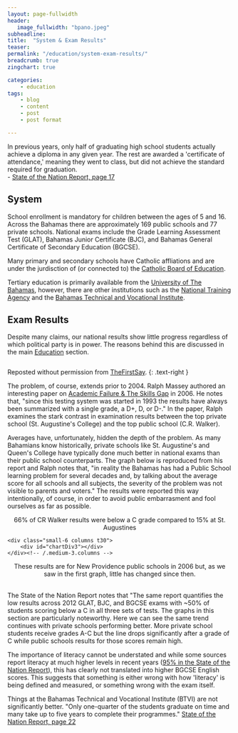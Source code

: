 ```yaml
---
layout: page-fullwidth
header:
   image_fullwidth: "bpano.jpeg"
subheadline:
title:  "System & Exam Results"
teaser: 
permalink: "/education/system-exam-results/"
breadcrumb: true
zingchart: true

categories:
    - education
tags:
    - blog
    - content
    - post
    - post format

---
```

>
In previous years, only half of graduating high school students actually achieve a diploma in any given year. The rest are awarded a 'certificate of attendance,' meaning they went to class, but did not achieve the standard required for graduation.
<br/>- [State of the Nation Report, page 17][3] 

## System

School enrollment is mandatory for children between the ages of 5 and 16. Across the Bahamas there are approximately 169 public schools and 77 private schools. National exams include the Grade Learning Assessment Test (GLAT), Bahamas Junior Certificate (BJC), and Bahamas General Certificate of Secondary Education (BGCSE).

Many primary and secondary schools have Catholic affliations and are under the jurdisction of (or connected to) the [Catholic Board of Education][7].

Tertiary education is primarily available from the [University of The Bahamas][4], however, there are other institutions such as the [National Training Agency][5] and the [Bahamas Technical and Vocational Institute][6].

## Exam Results

Despite many claims, our national results show little progress regardless of which political party is in power. The reasons behind this are discussed in the main <a href="{{ site.url }}{{ site.baseurl }}/education">Education</a> section.

<center>
<a href="http://www.thefirstsay.org/education/immeasurable_progress.php"><img src="{{ site.urlimg }}bgcse-scores.png" alt=""></a>
</center>

Reposted without permission from [TheFirstSay][1].
{: .text-right }

The problem, of course, extends prior to 2004. Ralph Massey authored an interesting paper on [Academic Failure & The Skills Gap][2] in 2006. He notes that, "since this testing system was started in 1993 the results have always been summarized with a single grade, a D+, D, or D-." In the paper, Ralph examines the stark contrast in examination results between the top private school (St. Augustine's College) and the top public school (C.R. Walker). 

Averages have, unfortunately, hidden the depth of the problem. As many Bahamians know historically, private schools like St. Augustine's and Queen's College have typically done much better in national exams than their public school counterparts. The graph below is reproduced from his report and Ralph notes that, "in reality the Bahamas has had a Public School learning problem for several decades and, by talking about the average score for all schools and all subjects, the severity of the problem was not visible to parents and voters." The results were reported this way intentionally, of course, in order to avoid public embarrasment and fool ourselves as far as possible.

<div id="chartDiv"></div>
<center>66% of CR Walker results were below a C grade compared to 15% at St. Augustines</center>

<div class="row">
	<div class="small-6 columns t30">
		<div id="chartDiv2"></div>
	</div><!-- /.medium-3.columns -->

	<div class="small-6 columns t30">
		<div id="chartDiv3"></div>
	</div><!-- /.medium-3.columns -->
</div><!-- /.row -->

<center>These results are for New Providence public schools in 2006 but, as we saw in the first graph, little has changed since then.</center>
<br/>

The State of the Nation Report notes that "The same report quantifies the low results across 2012 GLAT, BJC, and BGCSE exams with ~50% of students scoring below a C in all three sets of tests. The graphs in this section are particularly noteworthy. Here we can see the same trend continues with private schools performing better. More private school students receive grades A-C but the line drops significantly after a grade of C while public schools results for those scores remain high.

The importance of literacy cannot be understated and while some sources report literacy at much higher levels in recent years ([95% in the State of the Nation Report][3]), this has clearly not translated into higher BGCSE English scores. This suggests that something is either wrong with how 'literacy' is being defined and measured, or something wrong with the exam itself. 

Things at the Bahamas Technical and Vocational Institute (BTVI) are not significantly better. "Only one-quarter of the students graduate on time and many take up to five years to complete their programmes." [State of the Nation Report, page 22][3]

<!-- SAC vs CR Walker 2006  Graph -->
<!--Note: Comments using javascript convention (//) will result in build errors-->
<script>
var chartData = {
      type: "bar",
      title: {
        text: "2006 BGCSE Results (All Subjects)",
        "font-size":16
      },
      "scale-x": {
       "items-overlap": false,
       label: {
        text: "Letter Grade"
      },
      values: ["A","B","C","D","F"] 
    },
    "scale-y":{
      label: {
        text: "Percentage of All Scores"
      },
      step: 20,
      format: "%v%"
    },
    plot:{
      tooltip:{
        visible : true,
        text: "%t - %v%"
      }
    },
      legend: {
        x: "20%",
        y: "20%"
    },
      series: [
      { 
        values: [4,8,22,24,42],
        backgroundColor:"#2870B1",
        text: "C.R. Walker"
      }, {
        values: [15,23,47,12,3],
        text: "St. Augustines",
        backgroundColor:"#BF0000",
      }
      ]
    };
    zingchart.render({
      id: "chartDiv",
      data: chartData,
      height: 400,
    });
  </script>

<!-- NP Public High BGCSE English and Math Scores Graph -->
<!--Note: Comments using javascript convention (//) will result in build errors-->
<script>
  var chartData2 = {
      type: "pie",
      title: {
        text: "BGCSE Results English",
        "font-size": 16,
      },
    "plot":{
    "value-box":{
      "font-size":14,
      "font-weight":"normal",
      "placement":"out",
      "text": "%t - %npv%"
    },
    "tooltip":{
      visible: false
    }
  },
      series: [
      {values: [17],
        backgroundColor:"#7E971D",
        text: "Illiterate"},

      {values: [39],
        backgroundColor:"#2870B1",
        text: "Fail"},

      {values: [44],
        backgroundColor:"#BF0000",
        text: "Pass"},
      ]
    };
    zingchart.render({
      id: "chartDiv2",
      data: chartData2,
      height: 300,
    });
  </script>

<!-- NP Public High BGCSE English and Math Scores Graph -->
<!--Note: Comments using javascript convention (//) will result in build errors-->
<script>
  var chartData3 = {
      type: "pie",
      title: {
        text: "BGCSE Results Math",
        "font-size": 16,
      },
    "plot":{
    "value-box":{
      "font-size":14,
      "font-weight":"normal",
      "placement":"out",
      "text": "%t - %npv%"
    },
    "tooltip":{
      visible: false
    }
  },
      series: [
      {values: [46],
        backgroundColor:"#7E971D",
        text: "Illiterate"},

      {values: [36],
        backgroundColor:"#2870B1",
        text: "Fail"},

      {values: [18],
        backgroundColor:"#BF0000",
        text: "Pass"},
      ]
    };
    zingchart.render({
      id: "chartDiv3",
      data: chartData3,
      height: 300,
    });
  </script>

[1]: http://www.thefirstsay.org/
[2]: http://www.nassauinstitute.org/files/AcademicFailure&SkilsGap3.pdf
[3]: http://www.vision2040bahamas.org/media/uploads/State_of_the_Nation_Summary_Report.pdf
[4]: http://www.ub.edu.bs/
[5]: http://ntabahamas.org/
[6]: http://www.btvi.edu.bs/jhome/
[7]: http://cboe.cec.edu.bs/